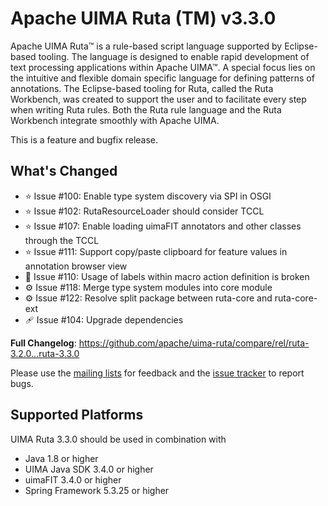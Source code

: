 <!--
***************************************************************
* Licensed to the Apache Software Foundation (ASF) under one
* or more contributor license agreements.  See the NOTICE file
* distributed with this work for additional information
* regarding copyright ownership.  The ASF licenses this file
* to you under the Apache License, Version 2.0 (the
* "License"); you may not use this file except in compliance
* with the License.  You may obtain a copy of the License at
*
*   http://www.apache.org/licenses/LICENSE-2.0
* 
* Unless required by applicable law or agreed to in writing,
* software distributed under the License is distributed on an
* "AS IS" BASIS, WITHOUT WARRANTIES OR CONDITIONS OF ANY
* KIND, either express or implied.  See the License for the
* specific language governing permissions and limitations
* under the License.
***************************************************************
-->
   
# Apache UIMA Ruta (TM) v3.3.0

Apache UIMA Ruta&#8482; is a rule-based script language supported by Eclipse-based tooling.
The language is designed to enable rapid development of text processing applications within Apache UIMA&#8482;. 
A special focus lies on the intuitive and flexible domain specific language for defining 
patterns of annotations. The Eclipse-based tooling for Ruta, called the Ruta Workbench,
was created to support the user and to facilitate every step when writing Ruta rules. Both the 
Ruta rule language and the Ruta Workbench integrate smoothly with Apache UIMA.

This is a feature and bugfix release.

## What's Changed
* ⭐️ Issue #100: Enable type system discovery via SPI in OSGI
* ⭐️ Issue #102: RutaResourceLoader should consider TCCL
* ⭐️ Issue #107: Enable loading uimaFIT annotators and other classes through the TCCL
* ⭐️ Issue #111: Support copy/paste clipboard for feature values in annotation browser view
* 🦟 Issue #110: Usage of labels within macro action definition is broken
* ⚙️ Issue #118: Merge type system modules into core module
* ⚙️ Issue #122: Resolve split package between ruta-core and ruta-core-ext
* 🩹 Issue #104: Upgrade dependencies


**Full Changelog**: https://github.com/apache/uima-ruta/compare/rel/ruta-3.2.0...ruta-3.3.0


Please use the [mailing lists](https://uima.apache.org/mail-lists.html) for feedback and the [issue tracker](https://github.com/apache/uima-ruta/issues) to report bugs.


## Supported Platforms

UIMA Ruta 3.3.0 should be used in combination with

- Java 1.8 or higher
- UIMA Java SDK 3.4.0 or higher
- uimaFIT 3.4.0 or higher
- Spring Framework 5.3.25 or higher
